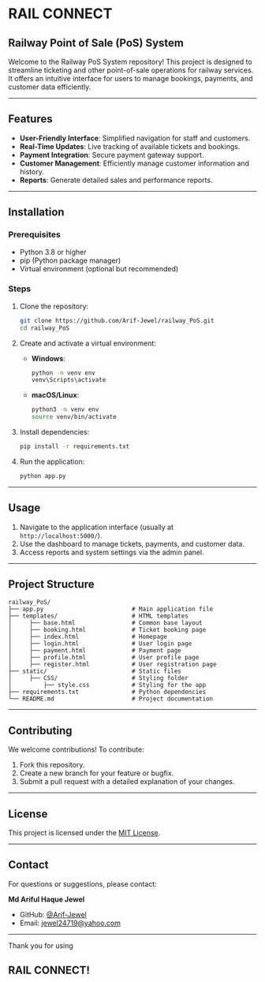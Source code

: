 # RAIL CONNECT
## Railway Point of Sale (PoS) System

Welcome to the Railway PoS System repository! This project is designed to streamline ticketing and other point-of-sale operations for railway services. It offers an intuitive interface for users to manage bookings, payments, and customer data efficiently.

---

## Features

- **User-Friendly Interface**: Simplified navigation for staff and customers.
- **Real-Time Updates**: Live tracking of available tickets and bookings.
- **Payment Integration**: Secure payment gateway support.
- **Customer Management**: Efficiently manage customer information and history.
- **Reports**: Generate detailed sales and performance reports.

---

## Installation

### Prerequisites

- Python 3.8 or higher
- pip (Python package manager)
- Virtual environment (optional but recommended)

### Steps

1. Clone the repository:

   ```bash
   git clone https://github.com/Arif-Jewel/railway_PoS.git
   cd railway_PoS
   ```

2. Create and activate a virtual environment:

   - **Windows**:
     ```bash
     python -m venv env
     venv\Scripts\activate
     ```
   - **macOS/Linux**:
     ```bash
     python3 -m venv env
     source venv/bin/activate
     ```

3. Install dependencies:

   ```bash
   pip install -r requirements.txt
   ```

4. Run the application:

   ```bash
   python app.py
   ```

---

## Usage

1. Navigate to the application interface (usually at `http://localhost:5000/`).
2. Use the dashboard to manage tickets, payments, and customer data.
3. Access reports and system settings via the admin panel.

---

## Project Structure

```plaintext
railway_PoS/
├── app.py                         # Main application file
├── templates/                     # HTML templates
│     ├── base.html                # Common base layout
│     ├── booking.html             # Ticket booking page
│     ├── index.html               # Homepage
│     ├── login.html               # User login page
│     ├── payment.html             # Payment page
│     ├── profile.html             # User profile page
│     ├── register.html            # User registration page
├── static/                        # Static files
│     ├── CSS/                     # Styling folder
│         ├── style.css            # Styling for the app
├── requirements.txt               # Python dependencies
└── README.md                      # Project documentation

```

---

## Contributing

We welcome contributions! To contribute:

1. Fork this repository.
2. Create a new branch for your feature or bugfix.
3. Submit a pull request with a detailed explanation of your changes.

---

## License

This project is licensed under the [MIT License](LICENSE).

---

## Contact

For questions or suggestions, please contact:

**Md Ariful Haque Jewel**
- GitHub: [@Arif-Jewel](https://github.com/Arif-Jewel)
- Email: jewel24719@yahoo.com 

---

Thank you for using 
## RAIL CONNECT!
